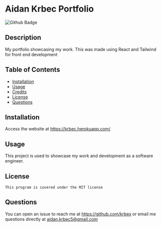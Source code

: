# Aidan Krbec Portfolio

![Github Badge](https://img.shields.io/badge/License-MIT-blue.svg)

## Description

My portfolio showcasing my work. This was made using React and Tailwind for front end development

## Table of Contents

- [Installation](#installation)
- [Usage](#usage)
- [Credits](#credits)
- [License](#license)
- [Questions](#Questions)

## Installation

Access the website at https://krbec.herokuapp.com/

## Usage

This project is used to showcase my work and development as a software engineer.

## License

    This program is covered under the MIT license

## Questions

You can open an issue to reach me at https://github.com/krbex or email me questions directly at aidan.krbec5@gmail.com
